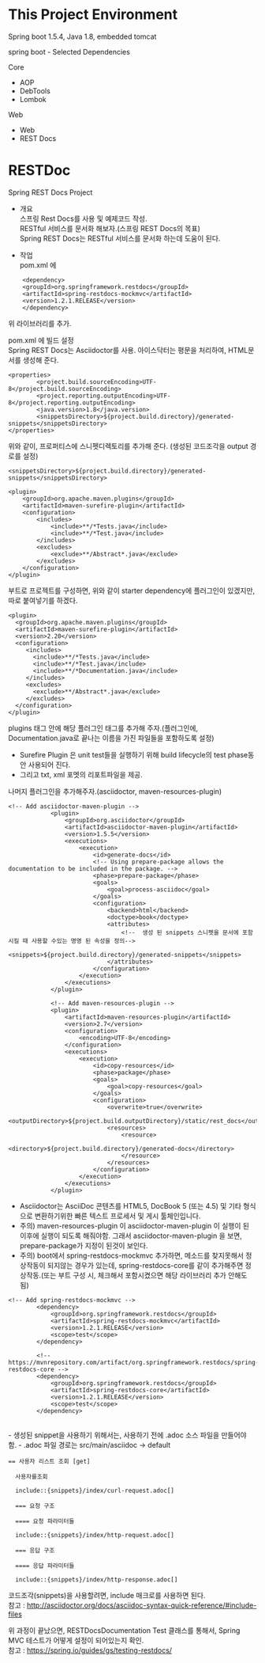 # This Project Environment
Spring boot 1.5.4, Java 1.8, embedded tomcat <br>

spring boot - Selected Dependencies

Core
- AOP
- DebTools
- Lombok

Web
- Web
- REST Docs

# RESTDoc
Spring REST Docs Project <br>

- 개요 <br>
스프링 Rest Docs를 사용 및 예제코드 작성. <br>
RESTful 서비스를 문서화 해보자.(스프링 REST Docs의 목표) <br>
Spring REST Docs는 RESTful 서비스를 문서화 하는데 도움이 된다. <br>

- 작업 <br>
pom.xml 에 <br>
 ```
     <dependency>
     <groupId>org.springframework.restdocs</groupId>
     <artifactId>spring-restdocs-mockmvc</artifactId>
     <version>1.2.1.RELEASE</version>
     </dependency>
 ```
위 라이브러리를 추가. <br>

pom.xml 에 빌드 설정<br>
Spring REST Docs는 Asciidoctor를 사용. 아이스닥터는 평문을 처리하여, HTML문서를 생성해 준다. <br>

```
<properties>
        <project.build.sourceEncoding>UTF-8</project.build.sourceEncoding>
        <project.reporting.outputEncoding>UTF-8</project.reporting.outputEncoding>
        <java.version>1.8</java.version>
        <snippetsDirectory>${project.build.directory}/generated-snippets</snippetsDirectory>
</properties>
```

위와 같이, 프로퍼티스에 스니펫디렉토리를 추가해 준다. (생성된 코드조각을 output 경로를 설정)
```
<snippetsDirectory>${project.build.directory}/generated-snippets</snippetsDirectory>
```

```
<plugin>
	<groupId>org.apache.maven.plugins</groupId>
	<artifactId>maven-surefire-plugin</artifactId>
	<configuration>
   		<includes>
		    <include>**/*Tests.java</include>
		    <include>**/*Test.java</include>
    	</includes>
	    <excludes>
		    <exclude>**/Abstract*.java</exclude>
	    </excludes>
	</configuration>
</plugin>
```
부트로 프로젝트를 구성하면, 위와 같이 starter dependency에 플러그인이 있겠지만, 따로 붙여넣기를 하겠다.

```
<plugin>
  <groupId>org.apache.maven.plugins</groupId>
  <artifactId>maven-surefire-plugin</artifactId>
  <version>2.20</version>
  <configuration>
     <includes>
       <include>**/*Tests.java</include>
       <include>**/*Test.java</include>
       <include>**/*Documentation.java</include>
     </includes>
     <excludes>
       <exclude>**/Abstract*.java</exclude>
     </excludes>
  </configuration>
</plugin>
```
plugins 태그 안에 해당 플러그인 태그를 추가해 주자.(플러그인에, Documentation.java로 끝나는 이름을 가진 파일들을 포함하도록 설정) <br>
* Surefire Plugin 은 unit test들을 실행하기 위해 build lifecycle의 test phase동안 사용되어 진다. 
* 그리고 txt, xml 포멧의 리포트파일을 제공. <br>

나머지 플러그인을 추가해주자.(asciidoctor, maven-resources-plugin)

```
<!-- Add asciidoctor-maven-plugin -->
            <plugin>
                <groupId>org.asciidoctor</groupId>
                <artifactId>asciidoctor-maven-plugin</artifactId>
                <version>1.5.5</version>
                <executions>
                    <execution>
                        <id>generate-docs</id>
                        <!-- Using prepare-package allows the documentation to be included in the package. -->
                        <phase>prepare-package</phase>
                        <goals>
                            <goal>process-asciidoc</goal>
                        </goals>
                        <configuration>
                            <backend>html</backend>
                            <doctype>book</doctype>
                            <attributes>
                                <!--  생성 된 snippets 스니펫을 문서에 포함시킬 때 사용할 수있는 명명 된 속성을 정의-->
                                <snippets>${project.build.directory}/generated-snippets</snippets>
                            </attributes>
                        </configuration>
                    </execution>
                </executions>
            </plugin>
            
            <!-- Add maven-resources-plugin -->
            <plugin>
                <artifactId>maven-resources-plugin</artifactId>
                <version>2.7</version>
                <configuration>
                    <encoding>UTF-8</encoding>
                </configuration>
                <executions>
                    <execution>
                        <id>copy-resources</id>
                        <phase>package</phase>
                        <goals>
                            <goal>copy-resources</goal>
                        </goals>
                        <configuration>
                            <overwrite>true</overwrite>
                            <outputDirectory>${project.build.outputDirectory}/static/rest_docs</outputDirectory>
                            <resources>
                                <resource>
                                    <directory>${project.build.directory}/generated-docs</directory>
                                </resource>
                            </resources>
                        </configuration>
                    </execution>
                </executions>
            </plugin>
```
- Asciidoctor는 AsciiDoc 콘텐츠를 HTML5, DocBook 5 (또는 4.5) 및 기타 형식으로 변환하기위한 빠른 텍스트 프로세서 및 게시 툴체인입니다.
- 주의) maven-resources-plugin 이 asciidoctor-maven-plugin 이 실행이 된 이후에 실행이 되도록 해줘야함. 그래서 asciidoctor-maven-plugin 을 보면, prepare-package가 지정이 된것이 보인다.
- 주의) boot에서 spring-restdocs-mockmvc 추가하면, 메소드를 찾지못해서 정상작동이 되지않는 경우가 있는데, spring-restdocs-core를 같이 추가해주면 정상작동.(또는 부트 구성 시, 체크해서 포함시켰으면 해당 라이브러리 추가 안해도 됨)
```
<!-- Add spring-restdocs-mockmvc -->
        <dependency>
            <groupId>org.springframework.restdocs</groupId>
            <artifactId>spring-restdocs-mockmvc</artifactId>
            <version>1.2.1.RELEASE</version>
            <scope>test</scope>
        </dependency>

        <!-- https://mvnrepository.com/artifact/org.springframework.restdocs/spring-restdocs-core -->
        <dependency>
            <groupId>org.springframework.restdocs</groupId>
            <artifactId>spring-restdocs-core</artifactId>
            <version>1.2.1.RELEASE</version>
            <scope>test</scope>
        </dependency>
```
<br>
- 생성된 snippet을 사용하기 위해서는, 사용하기 전에 .adoc 소스 파일을 만들어야 함.
- .adoc 파일 경로는 src/main/asciidoc -> default

```
== 사용자 리스트 조회 [get]
  
  사용자를조회
  
  include::{snippets}/index/curl-request.adoc[]
  
  === 요청 구조
  
  ==== 요청 파라미터들
  
  include::{snippets}/index/http-request.adoc[]
  
  === 응답 구조
  
  ==== 응답 파라미터들
  
  include::{snippets}/index/http-response.adoc[]
```
코드조각(snippets)을 사용할려면, include 매크로를 사용하면 된다.<br>
참고 : http://asciidoctor.org/docs/asciidoc-syntax-quick-reference/#include-files
<br>

위 과정이 끝났으면, RESTDocsDocumentation Test 클래스를 통해서, Spring MVC 테스트가 어떻게 설정이 되어있는지 확인.
<br>
참고 : 
https://spring.io/guides/gs/testing-restdocs/
